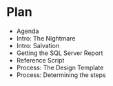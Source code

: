 ﻿# Plan

+ Agenda
+ Intro: The Nightmare
+ Intro: Salvation
+ Getting the SQL Server Report
+ Reference Script
+ Process: The Design Template
+ Process: Determining the steps
